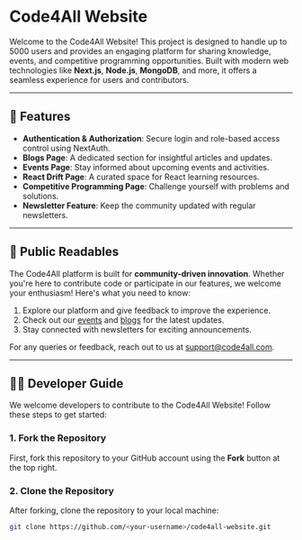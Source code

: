 # Code4All Website

Welcome to the Code4All Website! This project is designed to handle up to 5000 users and provides an engaging platform for sharing knowledge, events, and competitive programming opportunities. Built with modern web technologies like **Next.js**, **Node.js**, **MongoDB**, and more, it offers a seamless experience for users and contributors.

---

## 🚀 Features
- **Authentication & Authorization**: Secure login and role-based access control using NextAuth.
- **Blogs Page**: A dedicated section for insightful articles and updates.
- **Events Page**: Stay informed about upcoming events and activities.
- **React Drift Page**: A curated space for React learning resources.
- **Competitive Programming Page**: Challenge yourself with problems and solutions.
- **Newsletter Feature**: Keep the community updated with regular newsletters.

---

## 📜 Public Readables
The Code4All platform is built for **community-driven innovation**. Whether you're here to contribute code or participate in our features, we welcome your enthusiasm! Here's what you need to know: 

1. Explore our platform and give feedback to improve the experience.
2. Check out our [events](#) and [blogs](#) for the latest updates.
3. Stay connected with newsletters for exciting announcements.

For any queries or feedback, reach out to us at [support@code4all.com](mailto:support@code4all.com).

---

## 👨‍💻 Developer Guide

We welcome developers to contribute to the Code4All Website! Follow these steps to get started:

### 1. Fork the Repository
First, fork this repository to your GitHub account using the **Fork** button at the top right.

### 2. Clone the Repository
After forking, clone the repository to your local machine:  
```bash
git clone https://github.com/<your-username>/code4all-website.git
